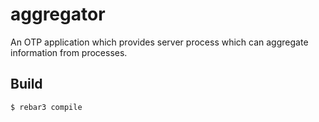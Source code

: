 aggregator
=====

An OTP application which provides server process which can aggregate information from processes.

Build
-----

    $ rebar3 compile
